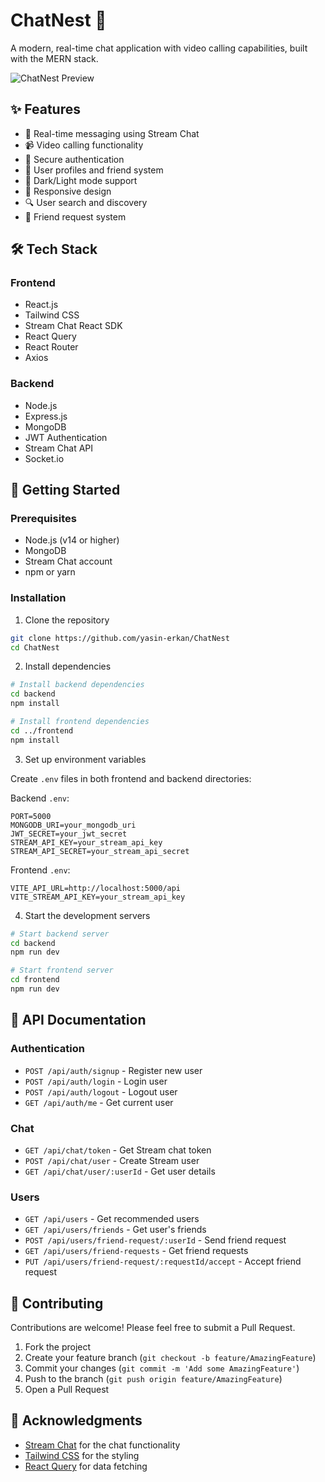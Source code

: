 # ChatNest 🚀

A modern, real-time chat application with video calling capabilities, built with the MERN stack.

![ChatNest Preview](https://github.com/yasin-erkan/ChatNest/blob/main/ChatNest.gif)

## ✨ Features

- 💬 Real-time messaging using Stream Chat
- 📹 Video calling functionality
- 🔐 Secure authentication
- 👥 User profiles and friend system
- 🌙 Dark/Light mode support
- 📱 Responsive design
- 🔍 User search and discovery
- 🤝 Friend request system

## 🛠️ Tech Stack

### Frontend
- React.js
- Tailwind CSS
- Stream Chat React SDK
- React Query
- React Router
- Axios

### Backend
- Node.js
- Express.js
- MongoDB
- JWT Authentication
- Stream Chat API
- Socket.io

## 🚀 Getting Started

### Prerequisites

- Node.js (v14 or higher)
- MongoDB
- Stream Chat account
- npm or yarn

### Installation

1. Clone the repository
```bash
git clone https://github.com/yasin-erkan/ChatNest
cd ChatNest
```

2. Install dependencies
```bash
# Install backend dependencies
cd backend
npm install

# Install frontend dependencies
cd ../frontend
npm install
```

3. Set up environment variables

Create `.env` files in both frontend and backend directories:

Backend `.env`:
```env
PORT=5000
MONGODB_URI=your_mongodb_uri
JWT_SECRET=your_jwt_secret
STREAM_API_KEY=your_stream_api_key
STREAM_API_SECRET=your_stream_api_secret
```

Frontend `.env`:
```env
VITE_API_URL=http://localhost:5000/api
VITE_STREAM_API_KEY=your_stream_api_key
```

4. Start the development servers

```bash
# Start backend server
cd backend
npm run dev

# Start frontend server
cd frontend
npm run dev
```

## 📝 API Documentation

### Authentication
- `POST /api/auth/signup` - Register new user
- `POST /api/auth/login` - Login user
- `POST /api/auth/logout` - Logout user
- `GET /api/auth/me` - Get current user

### Chat
- `GET /api/chat/token` - Get Stream chat token
- `POST /api/chat/user` - Create Stream user
- `GET /api/chat/user/:userId` - Get user details

### Users
- `GET /api/users` - Get recommended users
- `GET /api/users/friends` - Get user's friends
- `POST /api/users/friend-request/:userId` - Send friend request
- `GET /api/users/friend-requests` - Get friend requests
- `PUT /api/users/friend-request/:requestId/accept` - Accept friend request

## 🤝 Contributing

Contributions are welcome! Please feel free to submit a Pull Request.

1. Fork the project
2. Create your feature branch (`git checkout -b feature/AmazingFeature`)
3. Commit your changes (`git commit -m 'Add some AmazingFeature'`)
4. Push to the branch (`git push origin feature/AmazingFeature`)
5. Open a Pull Request

## 🙏 Acknowledgments

- [Stream Chat](https://getstream.io/chat/) for the chat functionality
- [Tailwind CSS](https://tailwindcss.com/) for the styling
- [React Query](https://tanstack.com/query) for data fetching
